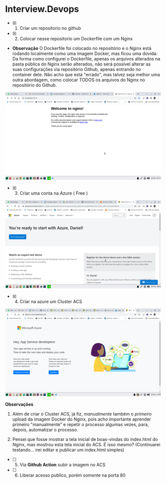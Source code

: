# Interview.Devops

- [x] 1. Criar um repositorio no github

- [x] 2. Colocar nesse repositorio um Dockerfile com um Nginx

- **Observação**
O Dockerfile foi colocado no repositório e o Nginx está rodando localmente como uma imagem Docker, mas ficou uma dúvida:
Da forma como configurei o Dockerfile, apenas os arquivos alterados na pasta pública do Nginx serão alterados, não será possível alterar as suas configurações via repositório Github, apenas entrando no container dele. Não acho que está "errado", mas talvez seja melhor uma outra abordagem, como colocar TODOS os arquivos do Nginx no repositório do Github.

![Conta Azure grátis criada](images/Nginx-recem-instalado-com-index-padrao.png)


- [x] 3. Criar uma conta na Azure ( Free )

![Conta Azure grátis criada](images/criei-a-conta-gratuita-no-azure.png)


- [x] 4. Criar na azure um Cluster ACS

![Cluster ACS rodando o Nginx](images/qbem1-app-service-is-up-and-running.png)

**Observações**
1. Além de criar o Cluster ACS, já fiz, _manualmente_ também o _primeiro_ upload da imagem Docker do Nginx, pois acho importante aprender primeiro "manualmente" e repetir o processo algumas vezes, para, depois, automatizar o processo.

2. Pensei que fosse mostrar a tela inicial de boas-vindas do index.html do Nginx, mas mostrou esta tela inicial do ACS. 
É isso mesmo? (Continuarei testando... irei editar e publicar um index.html simples)


- [ ] 5. Via **Github Action** subir a imagem no ACS

- [ ] 6. Liberar acesso publico, porém somente na porta 80
